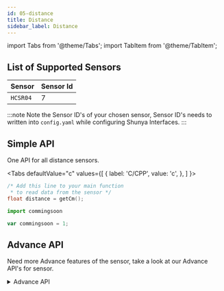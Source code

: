 ```yaml
---
id: 05-distance
title: Distance
sidebar_label: Distance
---
```


import Tabs from '@theme/Tabs';
import TabItem from '@theme/TabItem';

## List of Supported Sensors

| **Sensor** | **Sensor Id** |
| ------ | ------ | 
| `HCSR04`| 7 |

:::note
Note the Sensor ID's of your chosen sensor, Sensor ID's needs to written into 
`config.yaml` while configuring Shunya Interfaces.
:::


## Simple API
One API for all distance sensors.

<Tabs
  defaultValue="c"
  values={[
    { label: 'C/CPP', value: 'c', },
  ]
}>
<TabItem value="c">

```c
/* Add this line to your main function 
 * to read data from the sensor */
float distance = getCm();
```

</TabItem>
<TabItem value="py">

```py
import commingsoon 
```

</TabItem>
<TabItem value="js">

```js
var commingsoon = 1;
```

</TabItem>
</Tabs>


## Advance API
Need more Advance features of the sensor, take a look at our Advance API's for 
sensor.

<details><summary> Advance API </summary>
<p>

<Tabs
  defaultValue="c"
  values={[
    { label: 'C/CPP', value: 'c', },
  ]
}>

<TabItem value="c">

```c
/* Add this line to your main function 
 * to read data from the sensor */
float distance = getCm7();
```

</TabItem>
<TabItem value="py">

```py
import commingsoon 
```

</TabItem>
<TabItem value="js">

```js
var commingsoon = 1;
```

</TabItem>
</Tabs>

:::caution Note
Advance API's are sensor specific, they are named: get`<quantity>` `<sensor-id>`.  
For example:
```
getCm7() // get <Distance in Cm> <from sensor 7> (i.e HC-SR07)
```
Using the wrong `sensor id` will cause the library to throw and error saying `No 
sensor found`.
:::

</p>
</details>
